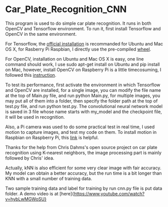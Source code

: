 # Car_Plate_Recognition_CNN

This program is used to do simple car plate recognition. It runs in both OpenCV and Tensorflow environment. To run it, first install Tensorflow and OpenCV in the same environment.

For Tensorflow, the [official installation](https://www.tensorflow.org/install/install_mac) is recommanded for Ubuntu and Mac OS X, for Rasberry Pi Raspbian, I directly use the pre-compiled [wheel](https://github.com/samjabrahams/tensorflow-on-raspberry-pi). 

For OpenCV, installation on Ubuntu and Mac OS X is easy, one line command should work, I use sudo apt-get install on Ubuntu and pip install on Mac, however, install OpenCV on Raspberry Pi is a little timecosuming, I followed this [instruction](http://www.pyimagesearch.com/2015/10/26/how-to-install-opencv-3-on-raspbian-jessie/). 

To test its performance, first activate the environment in which Tensorflow and OpenCV are installed, for a single image, you can modify the file name at the top of Main.py file, and run python Main.py, for multiple images, you may put all of them into a folder, then specify the folder path at the top of test.py file, and run python test.py. The convolutional neural network model is saved in 3 file whose name starts with my_model and the checkpoint file, it will be used in recognition. 

Also, a Pi camera was used to do some practical test in real time, I used motion to capture images, and test my code on them. To install motion in Raspbian on Raspberry Pi, this [link](http://sjj.azurewebsites.net/?p=701) is helpful.

Thanks for the help from Chris Dahms's open source project on car plate recognition using K-nearest neighbors, the image processing part is mainly followed by Chris' idea.

Actually, kNN is also efficient for some very clear image with fair accuracy. My model can obtain a better accuracy, but the run time is a bit longer than KNN with a small number of training data.

Two sample training data and label for training by run cnn.py file is put data folder. A demo video is at [here]{https://www.youtube.com/watch?v=hybLwMGWoSU}
